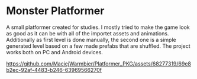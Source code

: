# Monster Platformer
A small platformer created for studies. I mostly tried to make the game look as good as it can be with all of the importet assets and animations. Additionally as first level is done manually, the second one is a simple generated level based on a few made prefabs that are shuffled. The project works both on PC and Android devices.


https://github.com/MaciejWarmbier/Platformer_PKG/assets/68277319/69e8b2ec-92af-4483-b246-63969566270f

